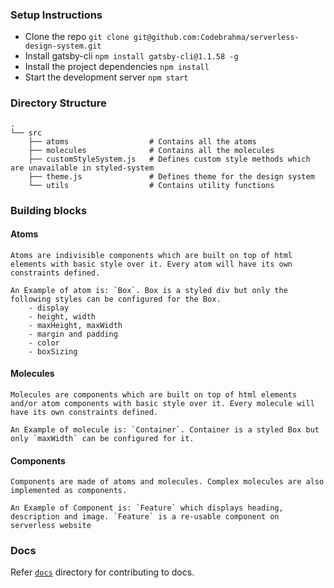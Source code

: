 ### Setup Instructions

- Clone the repo
  `git clone git@github.com:Codebrahma/serverless-design-system.git`
- Install gatsby-cli
  `npm install gatsby-cli@1.1.58 -g`
- Install the project dependencies
  `npm install`
- Start the development server
  `npm start`

### Directory Structure
	.
    └── src
        ├── atoms         		   # Contains all the atoms
        ├── molecules              # Contains all the molecules
        ├── customStyleSystem.js   # Defines custom style methods which are unavailable in styled-system
        ├── theme.js               # Defines theme for the design system
        └── utils          		   # Contains utility functions

### Building blocks

#### Atoms
    Atoms are indivisible components which are built on top of html elements with basic style over it. Every atom will have its own constraints defined.

    An Example of atom is: `Box`. Box is a styled div but only the following styles can be configured for the Box.
        - display
        - height, width
        - maxHeight, maxWidth
        - margin and padding
        - color
        - boxSizing

#### Molecules
    Molecules are components which are built on top of html elements and/or atom components with basic style over it. Every molecule will have its own constraints defined.

    An Example of molecule is: `Container`. Container is a styled Box but only `maxWidth` can be configured for it.

#### Components
    Components are made of atoms and molecules. Complex molecules are also implemented as components.

    An Example of Component is: `Feature` which displays heading, description and image. `Feature` is a re-usable component on serverless website

### Docs
  Refer [`docs`](./doc) directory for contributing to docs.


